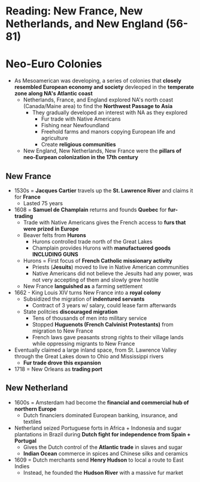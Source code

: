 # Reading: New France, New Netherlands, and New England (56-81)

# Neo-Euro Colonies
- As Mesoamerican was developing, a series of colonies that **closely resembled European economy and society** devleoped in the **temperate zone along NA's Atlantic coast**
    - Netherlands, France, and England explored NA's north coast (Canada/Maine area) to find the **Northwest Passage to Asia**
        - They gradually developed an interest with NA as they explored
            - Fur trade with Native Americans
            - Fishing near Newfoundland
            - Freehold farms and manors copying European life and agriculture
            - Create **religious communities**
    - New England, New Netherlands, New France were the **pillars of neo-Eurpean colonization in the 17th century**

## New France
- 1530s = **Jacques Cartier** travels up the **St. Lawrence River** and claims it for **France**
    - Lasted 75 years
- 1608 = **Samuel de Champlain** returns and founds **Quebec** for **fur-trading**
    - Trade with Native Americans gives the French access to **furs that were prized in Europe**
    - Beaver felts from **Hurons**
        - Hurons controlled trade north of the Great Lakes
        - Champlain provides Hurons with **manufactuered goods INCLUDING GUNS**
    - Hurons = First focus of **French Catholic missionary activity**
        - Priests (**Jesuits**) moved to live in Native American communities
        - Native Americans did not believe the Jesuits had any power, was not very accepting of them and slowly grew hostile
    - New France **languished as** a farming settlement
- 1662 - King Louis XIV turns New France into a **royal colony**
    - Subsidized the migration of **indentured servants**
        - Contract of 3 years w/ salary, could lease farm afterwards
    - State politcies **discouraged migration**
        - Tens of thousands of men into military service
        - Stopped **Huguenots (French Calvinist Protestants)** from migration to New France
        - French laws gave peasants strong rights to their village lands while oppressing migrants to New France
- Eventually claimed a large inland space, from St. Lawrence Valley through the Great Lakes down to Ohio and Mississippi rivers
    - **Fur trade drove this expansion**
- 1718 = New Orleans as **trading port**

## New Netherland
- 1600s = Amsterdam had become the **financial and commercial hub of northern Europe**
    - Dutch financiers dominated European banking, insurance, and textiles
- Netherland seized Portuguese forts in Africa + Indonesia and sugar plantations in Brazil during **Dutch fight for independence from Spain + Portugal**
    - Gives the Dutch control of the **Atlantic trade** in slaves and sugar
    - **Indian Ocean** commerce in spices and Chinese silks and ceramics
- 1609 = Dutch merchants send **Henry Hudson** to local a route to East Indies
    - Instead, he founded the **Hudson River** with a massive fur market